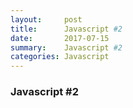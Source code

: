 ```yaml
---
layout:     post
title:      Javascript #2
date:       2017-07-15 
summary:    Javascript #2
categories: Javascript
---
```


### Javascript #2
